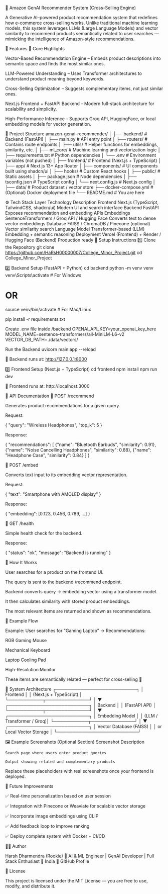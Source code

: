 🧠 Amazon GenAI Recommender System (Cross-Selling Engine)

A Generative AI–powered product recommendation system that redefines how e-commerce cross-selling works.
Unlike traditional machine learning models, this system leverages LLMs (Large Language Models) and vector similarity to recommend products semantically related to user searches — mimicking the intelligence of Amazon-style recommendations.

🚀 Features
🧩 Core Highlights

Vector-Based Recommendation Engine – Embeds product descriptions into semantic space and finds the most similar ones.

LLM-Powered Understanding – Uses Transformer architectures to understand product meaning beyond keywords.

Cross-Selling Optimization – Suggests complementary items, not just similar ones.

Next.js Frontend + FastAPI Backend – Modern full-stack architecture for scalability and simplicity.

High-Performance Inference – Supports Groq API, HuggingFace, or local embedding models for vector generation.

🧱 Project Structure
amazon-genai-recommender/
│
├── backend/                # Backend (FastAPI)
│   ├── main.py             # API entry point
│   ├── routers/            # Contains route endpoints
│   ├── utils/              # Helper functions for embeddings, similarity, etc.
│   ├── ml_core/            # Machine learning and vectorization logic
│   ├── requirements.txt    # Python dependencies
│   └── .env                # Environment variables (not pushed)
│
├── frontend/               # Frontend (Next.js + TypeScript)
│   ├── app/                # Next.js 13+ App Router
│   ├── components/         # UI components built using shadcn/ui
│   ├── hooks/              # Custom React hooks
│   ├── public/             # Static assets
│   ├── package.json        # Node dependencies
│   ├── tsconfig.json       # TypeScript config
│   └── next.config.js      # Next.js config
│
├── data/                   # Product dataset / vector store
├── docker-compose.yml      # (Optional) Docker deployment file
└── README.md               # You are here

⚙️ Tech Stack
Layer	Technology	Description
Frontend	Next.js (TypeScript, TailwindCSS, shadcn/ui)	Modern UI and search interface
Backend	FastAPI	Exposes recommendation and embedding APIs
Embeddings	SentenceTransformers / Groq API / Hugging Face	Converts text to dense vector embeddings
Database	FAISS / ChromaDB / Pinecone (optional)	Vector similarity search
Language Model	Transformer-based (LLM)	Embedding + semantic reasoning
Deployment	Vercel (Frontend) + Render / Hugging Face (Backend)	Production ready
🧰 Setup Instructions
1️⃣ Clone the Repository
git clone https://github.com/HaRsH00000007/College_Minor_Project.git
cd College_Minor_Project

2️⃣ Backend Setup (FastAPI + Python)
cd backend
python -m venv venv
venv\Scripts\activate    # For Windows
# OR
source venv/bin/activate # For Mac/Linux

pip install -r requirements.txt

Create .env file inside /backend
OPENAI_API_KEY=your_openai_key_here
MODEL_NAME=sentence-transformers/all-MiniLM-L6-v2
VECTOR_DB_PATH=./data/vectors/

Run the Backend
uvicorn main:app --reload


📍 Backend runs at: http://127.0.0.1:8000

3️⃣ Frontend Setup (Next.js + TypeScript)
cd frontend
npm install
npm run dev


📍 Frontend runs at: http://localhost:3000

🔌 API Documentation
🔹 POST /recommend

Generates product recommendations for a given query.

Request:

{
  "query": "Wireless Headphones",
  "top_k": 5
}


Response:

{
  "recommendations": [
    {"name": "Bluetooth Earbuds", "similarity": 0.91},
    {"name": "Noise Cancelling Headphones", "similarity": 0.88},
    {"name": "Headphone Case", "similarity": 0.84}
  ]
}

🔹 POST /embed

Converts text input to its embedding vector representation.

Request:

{
  "text": "Smartphone with AMOLED display"
}


Response:

{
  "embedding": [0.123, 0.456, 0.789, ...]
}

🔹 GET /health

Simple health check for the backend.

Response:

{
  "status": "ok",
  "message": "Backend is running"
}

🧩 How It Works

User searches for a product on the frontend UI.

The query is sent to the backend /recommend endpoint.

Backend converts query → embedding vector using a transformer model.

It then calculates similarity with stored product embeddings.

The most relevant items are returned and shown as recommendations.

🧪 Example Flow

Example:
User searches for "Gaming Laptop" →
Recommendations:

RGB Gaming Mouse

Mechanical Keyboard

Laptop Cooling Pad

High-Resolution Monitor

These items are semantically related — perfect for cross-selling 🎯

🧩 System Architecture
        ┌──────────────────────────┐
        │        Frontend          │
        │  (Next.js + TypeScript)  │
        └───────────┬──────────────┘
                    │
                    ▼
        ┌──────────────────────────┐
        │         Backend           │
        │       (FastAPI API)       │
        └───────────┬──────────────┘
                    │
                    ▼
        ┌──────────────────────────┐
        │     Embedding Model       │
        │ (LLM / Transformer / Groq)│
        └───────────┬──────────────┘
                    │
                    ▼
        ┌──────────────────────────┐
        │  Vector Database (FAISS)  │
        │  or Local Vector Storage   │
        └──────────────────────────┘

🖼️ Example Screenshots (Optional Section)
Screenshot	Description

	Search page where users enter product queries

	Output showing related and complementary products

Replace these placeholders with real screenshots once your frontend is deployed.

🔄 Future Improvements

✅ Real-time personalization based on user session

✅ Integration with Pinecone or Weaviate for scalable vector storage

✅ Incorporate image embeddings using CLIP

✅ Add feedback loop to improve ranking

✅ Deploy complete system with Docker + CI/CD

👨‍💻 Author

Harsh Dharmendra (Rookie)
🧠 AI & ML Engineer | GenAI Developer | Full Stack Enthusiast
📍 India
🔗 GitHub Profile

🪪 License

This project is licensed under the MIT License — you are free to use, modify, and distribute it.

